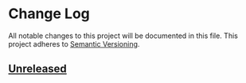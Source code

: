 # Change Log
All notable changes to this project will be documented in this file.
This project adheres to [Semantic Versioning](http://semver.org/).

## [Unreleased]

[Unreleased]: https://github.com/squaresurf/poodr_rspec/compare/v0.0.0...HEAD
